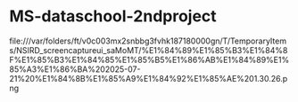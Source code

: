 # MS-dataschool-2ndproject

file:///var/folders/ft/v0c003mx2snbbg3fvhk187180000gn/T/TemporaryItems/NSIRD_screencaptureui_saMoMT/%E1%84%89%E1%85%B3%E1%84%8F%E1%85%B3%E1%84%85%E1%85%B5%E1%86%AB%E1%84%89%E1%85%A3%E1%86%BA%202025-07-21%20%E1%84%8B%E1%85%A9%E1%84%92%E1%85%AE%201.30.26.png

